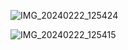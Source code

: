 
![IMG_20240222_125424](https://github.com/CoderDebjeet/Todoappjava/assets/91367172/8e815678-b63f-4e85-a240-46ace81a52d4)



![IMG_20240222_125415](https://github.com/CoderDebjeet/Todoappjava/assets/91367172/17288383-4921-4cd3-86db-5850515d4e1e)
